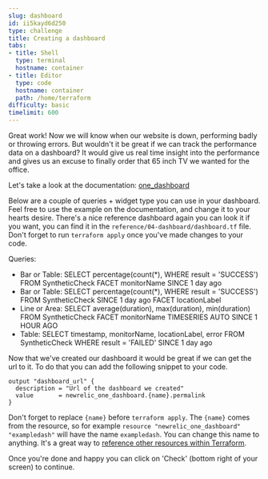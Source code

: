 ```yaml
---
slug: dashboard
id: ii5kayd6d250
type: challenge
title: Creating a dashboard
tabs:
- title: Shell
  type: terminal
  hostname: container
- title: Editor
  type: code
  hostname: container
  path: /home/terraform
difficulty: basic
timelimit: 600
---
```


Great work! Now we will know when our website is down, performing badly or throwing errors. But wouldn't it be great if we can track the performance data on a dashboard? It would give us real time insight into the performance and gives us an excuse to finally order that 65 inch TV we wanted for the office.

Let's take a look at the documentation: [one_dashboard](https://registry.terraform.io/providers/newrelic/newrelic/latest/docs/resources/one_dashboard)

Below are a couple of queries + widget type you can use in your dashboard. Feel free to use the example on the documentation, and change it to your hearts desire. There's a nice reference dashboard again you can look it if you want, you can find it in the `reference/04-dashboard/dashboard.tf` file. Don't forget to run `terraform apply` once you've made changes to your code.

Queries:
- Bar or Table: SELECT percentage(count(*), WHERE result = 'SUCCESS') FROM SyntheticCheck FACET monitorName SINCE 1 day ago
- Bar or Table: SELECT percentage(count(*), WHERE result = 'SUCCESS') FROM SyntheticCheck SINCE 1 day ago FACET locationLabel
- Line or Area: SELECT average(duration), max(duration), min(duration) FROM SyntheticCheck FACET monitorName TIMESERIES AUTO SINCE 1 HOUR AGO
- Table: SELECT timestamp, monitorName, locationLabel, error FROM SyntheticCheck WHERE result = 'FAILED' SINCE 1 day ago

Now that we've created our dashboard it would be great if we can get the url to it. To do that you can add the following snippet to your code.

```
output "dashboard_url" {
  description = "Url of the dashboard we created"
  value       = newrelic_one_dashboard.{name}.permalink
}
```

Don't forget to replace `{name}` before `terraform apply`. The `{name}` comes from the resource, so for example `resource "newrelic_one_dashboard" "exampledash"` will have the name `exampledash`. You can change this name to anything. It's a great way to [reference other resources within Terraform](https://www.terraform.io/language/expressions/references).

Once you're done and happy you can click on 'Check' (bottom right of your screen) to continue.
